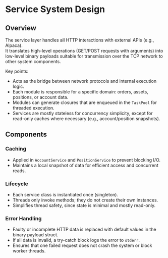 # Service System Design

## Overview

The service layer handles all HTTP interactions with external APIs (e.g., Alpaca).  
It translates high-level operations (GET/POST requests with arguments) into low-level binary payloads suitable for transmission over the TCP network to other system components.

Key points:  
- Acts as the bridge between network protocols and internal execution logic.  
- Each module is responsible for a specific domain: orders, assets, positions, or account data.  
- Modules can generate closures that are enqueued in the `TaskPool` for threaded execution.  
- Services are mostly stateless for concurrency simplicity, except for read-only caches where necessary (e.g., account/position snapshots).

## Components

### Caching
- Applied in `AccountService` and `PositionService` to prevent blocking I/O.  
- Maintains a local snapshot of data for efficient access and concurrent reads.

### Lifecycle
- Each service class is instantiated once (singleton).  
- Threads only invoke methods; they do not create their own instances.  
- Simplifies thread safety, since state is minimal and mostly read-only.

### Error Handling
- Faulty or incomplete HTTP data is replaced with default values in the binary payload struct.  
- If all data is invalid, a try-catch block logs the error to `stderr`.  
- Ensures that one failed request does not crash the system or block worker threads.

